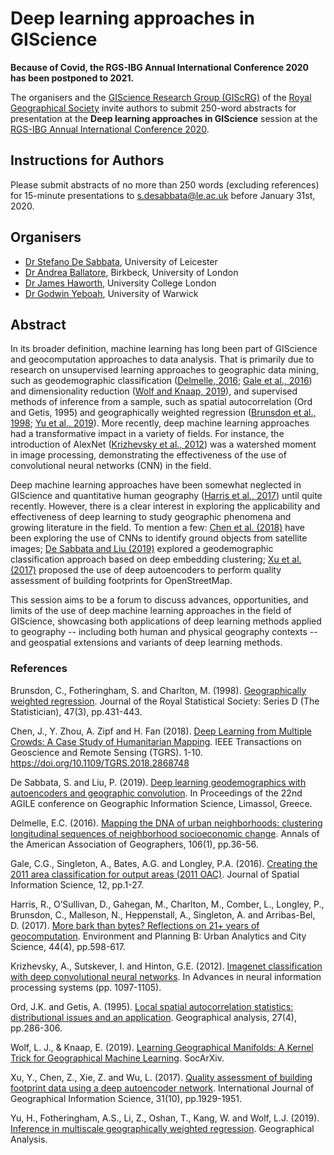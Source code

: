 # Deep learning approaches in GIScience

**Because of Covid, the RGS-IBG Annual International Conference 2020 has been postponed to 2021.**

The organisers and the [GIScience Research Group (GIScRG)](https://quantile.info/giscrg/) of the [Royal Geographical Society](https://www.rgs.org/) invite authors to submit 250-word abstracts for presentation at the **Deep learning approaches in GIScience** session at the [RGS-IBG Annual International Conference 2020](https://www.rgs.org/research/annual-international-conference/).


## Instructions for Authors
Please submit abstracts of no more than 250 words (excluding references) for 15-minute presentations to [s.desabbata@le.ac.uk](mailto:s.desabbata@le.ac.uk?subject=[RGS-IBG%20AIC%202020,%20Deep%20learning%20GIScience]%20Abstract%20submission) before January 31st, 2020.


## Organisers

- [Dr Stefano De Sabbata](https://stefanodesabbata.com/), University of Leicester
- [Dr Andrea Ballatore](https://aballatore.space/), Birkbeck, University of London
- [Dr James Haworth](https://www.ucl.ac.uk/civil-environmental-geomatic-engineering/people/dr-james-haworth), University College London
- [Dr Godwin Yeboah](https://warwick.ac.uk/fac/arts/schoolforcross-facultystudies/igsd/about/team/gyeboah/), University of Warwick


## Abstract

In its broader definition, machine learning has long been part of GIScience and geocomputation approaches to data analysis. That is primarily due to research on unsupervised learning approaches to geographic data mining, such as geodemographic classification ([Delmelle, 2016](#delmelle-2016); [Gale et al., 2016](#gale-et-al-2016)) and dimensionality reduction ([Wolf and Knaap, 2019](#wolf-knaap-2019)), and supervised methods of inference from a sample, such as spatial autocorrelation (Ord and Getis, 1995) and geographically weighted regression ([Brunsdon et al., 1998](#brunsdon-et-al-1998); [Yu et al., 2019](#yu-et-al-2019)). More recently, deep machine learning approaches had a transformative impact in a variety of fields. For instance, the introduction of AlexNet ([Krizhevsky et al., 2012](#krizhevsky-et-al-2012)) was a watershed moment in image processing, demonstrating the effectiveness of the use of convolutional neural networks (CNN) in the field. 

Deep machine learning approaches have been somewhat neglected in GIScience and quantitative human geography ([Harris et al., 2017](#harris-et-al-2017)) until quite recently. However, there is a clear interest in exploring the applicability and effectiveness of deep learning to study geographic phenomena and growing literature in the field. To mention a few: [Chen et al. (2018)](#chen-et-al-2018) have been exploring the use of CNNs to identify ground objects from satellite images; [De Sabbata and Liu (2019)](#desabbata-liu-2019) explored a geodemographic classification approach based on deep embedding clustering; [Xu et al. (2017)](#xu-et-al-2017) proposed the use of deep autoencoders to perform quality assessment of building footprints for OpenStreetMap.

This session aims to be a forum to discuss advances, opportunities, and limits of the use of deep machine learning approaches in the field of GIScience, showcasing both applications of deep learning methods applied to geography -- including both human and physical geography contexts -- and geospatial extensions and variants of deep learning methods.


### References

<a name="brunsdon-et-al-1998" style="text-decoration: none;"></a>Brunsdon, C., Fotheringham, S. and Charlton, M. (1998). [Geographically weighted regression](https://rss.onlinelibrary.wiley.com/doi/abs/10.1111/1467-9884.00145). Journal of the Royal Statistical Society: Series D (The Statistician), 47(3), pp.431-443.

<a name="chen-et-al-2018" style="text-decoration: none;"></a>Chen, J., Y. Zhou, A. Zipf and H. Fan (2018). [Deep Learning from Multiple Crowds: A Case Study of Humanitarian Mapping](https://ieeexplore.ieee.org/document/8480860). IEEE Transactions on Geoscience and Remote Sensing (TGRS). 1-10. https://doi.org/10.1109/TGRS.2018.2868748

<a name="desabbata-liu-2019" style="text-decoration: none;"></a>De Sabbata, S. and Liu, P. (2019). [Deep learning geodemographics with autoencoders and geographic convolution](https://agile-online.org/images/conference_2019/documents/short_papers/90_Upload_your_PDF_file.pdf). In Proceedings of the 22nd AGILE conference on Geographic Information Science, Limassol, Greece.

<a name="delmelle-2016" style="text-decoration: none;"></a>Delmelle, E.C. (2016). [Mapping the DNA of urban neighborhoods: clustering longitudinal sequences of neighborhood socioeconomic change](https://www.tandfonline.com/doi/full/10.1080/00045608.2015.1096188). Annals of the American Association of Geographers, 106(1), pp.36-56.

<a name="gale-et-al-2016" style="text-decoration: none;"></a>Gale, C.G., Singleton, A., Bates, A.G. and Longley, P.A. (2016). [Creating the 2011 area classification for output areas (2011 OAC)](http://josis.org/index.php/josis/article/viewArticle/232). Journal of Spatial Information Science, 12, pp.1-27.

<a name="harris-et-al-2017" style="text-decoration: none;"></a>Harris, R., O’Sullivan, D., Gahegan, M., Charlton, M., Comber, L., Longley, P., Brunsdon, C., Malleson, N., Heppenstall, A., Singleton, A. and Arribas-Bel, D. (2017). [More bark than bytes? Reflections on 21+ years of geocomputation](https://journals.sagepub.com/doi/full/10.1177/2399808317710132). Environment and Planning B: Urban Analytics and City Science, 44(4), pp.598-617.

<a name="krizhevsky-et-al-2012" style="text-decoration: none;"></a>Krizhevsky, A., Sutskever, I. and Hinton, G.E. (2012). [Imagenet classification with deep convolutional neural networks](https://dl.acm.org/citation.cfm?id=2999257). In Advances in neural information processing systems (pp. 1097-1105).

<a name="ord-getis-1995" style="text-decoration: none;"></a>Ord, J.K. and Getis, A. (1995). [Local spatial autocorrelation statistics: distributional issues and an application](https://onlinelibrary.wiley.com/doi/abs/10.1111/j.1538-4632.1995.tb00912.x). Geographical analysis, 27(4), pp.286-306.

<a name="wolf-knaap-2019" style="text-decoration: none;"></a>Wolf, L. J., & Knaap, E. (2019). [Learning Geographical Manifolds: A Kernel Trick for Geographical Machine Learning](https://doi.org/10.31235/osf.io/75s8v). SocArXiv.

<a name="xu-et-al-2017" style="text-decoration: none;"></a>Xu, Y., Chen, Z., Xie, Z. and Wu, L. (2017). [Quality assessment of building footprint data using a deep autoencoder network](https://www.tandfonline.com/doi/full/10.1080/13658816.2017.1341632). International Journal of Geographical Information Science, 31(10), pp.1929-1951.

<a name="yu-et-al-2019" style="text-decoration: none;"></a>Yu, H., Fotheringham, A.S., Li, Z., Oshan, T., Kang, W. and Wolf, L.J. (2019). [Inference in multiscale geographically weighted regression](https://onlinelibrary.wiley.com/doi/full/10.1111/gean.12189). Geographical Analysis.
